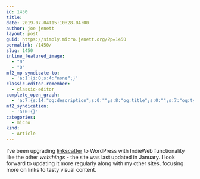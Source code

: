 ```yaml
---
id: 1450
title: 
date: 2019-07-04T15:10:28-04:00
author: joe jenett
layout: post
guid: https://simply.micro.jenett.org/?p=1450
permalink: /1450/
slug: 1450
inline_featured_image:
  - "0"
  - "0"
mf2_mp-syndicate-to:
  - 'a:1:{i:0;s:4:"none";}'
classic-editor-remember:
  - classic-editor
complete_open_graph:
  - 'a:7:{s:14:"og:description";s:0:"";s:8:"og:title";s:0:"";s:7:"og:type";s:0:"";s:12:"twitter:card";s:7:"summary";s:15:"twitter:creator";s:0:"";s:19:"twitter:description";s:0:"";s:8:"og:image";s:0:"";}'
mf2_syndication:
  - 'a:0:{}'
categories:
  - micro
kind:
  - Article
---
```

I’ve been upgrading [linkscatter](https://linkscatter.jenett.org/ "linkscatter.com") to WordPress with IndieWeb functionality like the other _webthings_ - the site was last updated in January. I look forward to updating it more regularly along with my other sites, focusing more on links to tasty visual content.